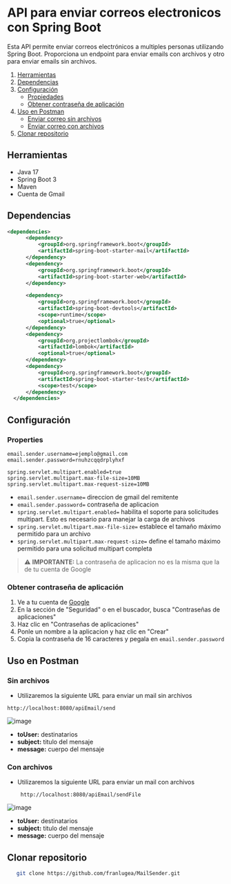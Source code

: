 # API para enviar correos electronicos con Spring Boot
Esta API permite enviar correos electrónicos a multiples personas utilizando Spring Boot. Proporciona un endpoint para enviar emails con archivos y otro para enviar emails
sin archivos.


1. [Herramientas](#herramientas)
2. [Dependencias](#dependencias)
3. [Configuración](#configuración)
   - [Propiedades](#properties)
   - [Obtener contraseña de aplicación](#obtener-contraseña-de-aplicación)
4. [Uso en Postman](#uso-en-postman)
   - [Enviar correo sin archivos](#sin-archivos)
   - [Enviar correo con archivos](#con-archivos)
5. [Clonar repositorio](#clonar-repositorio)




## Herramientas
- Java 17 
- Spring Boot 3
- Maven
- Cuenta de Gmail

## Dependencias
  ```xml
<dependencies>
		<dependency>
			<groupId>org.springframework.boot</groupId>
			<artifactId>spring-boot-starter-mail</artifactId>
		</dependency>
		<dependency>
			<groupId>org.springframework.boot</groupId>
			<artifactId>spring-boot-starter-web</artifactId>
		</dependency>

		<dependency>
			<groupId>org.springframework.boot</groupId>
			<artifactId>spring-boot-devtools</artifactId>
			<scope>runtime</scope>
			<optional>true</optional>
		</dependency>
		<dependency>
			<groupId>org.projectlombok</groupId>
			<artifactId>lombok</artifactId>
			<optional>true</optional>
		</dependency>
		<dependency>
			<groupId>org.springframework.boot</groupId>
			<artifactId>spring-boot-starter-test</artifactId>
			<scope>test</scope>
		</dependency>
	</dependencies>

```
## Configuración

### Properties
 ```
email.sender.username=ejemplo@gmail.com
email.sender.password=rnuhzcqqdrplyhxf

spring.servlet.multipart.enabled=true
spring.servlet.multipart.max-file-size=10MB
spring.servlet.multipart.max-request-size=10MB
```
-  ``` email.sender.username= ``` direccion de gmail del remitente
- ``` email.sender.password= ``` contraseña de aplicacion
- ``` spring.servlet.multipart.enabled= ``` habilita el soporte para solicitudes multipart. Esto es necesario para manejar la carga de archivos
- ``` spring.servlet.multipart.max-file-size= ```  establece el tamaño máximo permitido para un archivo
- ``` spring.servlet.multipart.max-request-size= ``` define el tamaño máximo permitido para una solicitud multipart completa
> ⚠️ **IMPORTANTE:** La contraseña de aplicacion no es la misma que la de tu cuenta de Google



### Obtener contraseña de aplicación
1. Ve a tu cuenta de <a href="https://myaccount.google.com/?utm_source=account-marketing-page&utm_medium=go-to-account-button&pli=1&nlr=1" target="_blank">Google</a>
2. En la sección de "Seguridad" o en el buscador, busca "Contraseñas de aplicaciones"
3. Haz clic en "Contraseñas de aplicaciones"
4. Ponle un nombre a la aplicacion y haz clic en "Crear"
5. Copia la contraseña de 16 caracteres y pegala en  ``` email.sender.password  ```

## Uso en Postman
### Sin archivos
- Utilizaremos la siguiente URL para enviar un mail sin archivos
  
``` URL
http://localhost:8080/apiEmail/send
```
![image](https://github.com/user-attachments/assets/d9c44e34-6ced-4c3b-92d6-4dbb85c7ea4c)
- **toUser:** destinatarios
- **subject:** titulo del mensaje
- **message:** cuerpo del mensaje

### Con archivos
- Utilizaremos la siguiente URL para enviar un mail con archivos

  ``` URL
   http://localhost:8080/apiEmail/sendFile
  ```
![image](https://github.com/user-attachments/assets/d865a6e1-fb7b-4fdb-b1d0-2b837ca0c48d)
- **toUser:** destinatarios
- **subject:** titulo del mensaje
- **message:** cuerpo del mensaje

## Clonar repositorio
```bash
   git clone https://github.com/franlugea/MailSender.git

